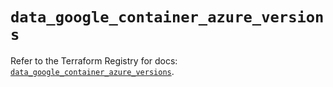 # `data_google_container_azure_versions`

Refer to the Terraform Registry for docs: [`data_google_container_azure_versions`](https://registry.terraform.io/providers/drfaust92/google/4.16.4/docs/data-sources/container_azure_versions).
